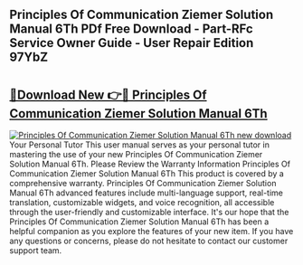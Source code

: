 ## Principles Of Communication Ziemer Solution Manual 6Th PDf Free Download - Part-RFc Service Owner Guide - User Repair Edition 97YbZ

# <h2><a href="http://bc74995.oget.top/?id=Principles+Of+Communication+Ziemer+Solution+Manual+6Th">🔗Download New 👉🔴 Principles Of Communication Ziemer Solution Manual 6Th</a></h2>

[![Principles Of Communication Ziemer Solution Manual 6Th new download](https://i.imgur.com/5g1atiW.png)](http://bc74995.oget.top/?id=Principles+Of+Communication+Ziemer+Solution+Manual+6Th)
Your Personal Tutor This user manual serves as your personal tutor in mastering the use of your new Principles Of Communication Ziemer Solution Manual 6Th. Please Review the Warranty Information Principles Of Communication Ziemer Solution Manual 6Th This product is covered by a comprehensive warranty. Principles Of Communication Ziemer Solution Manual 6Th advanced features include multi-language support, real-time translation, customizable widgets, and voice recognition, all accessible through the user-friendly and customizable interface. It's our hope that the Principles Of Communication Ziemer Solution Manual 6Th has been a helpful companion as you explore the features of your new item. If you have any questions or concerns, please do not hesitate to contact our customer support team.
